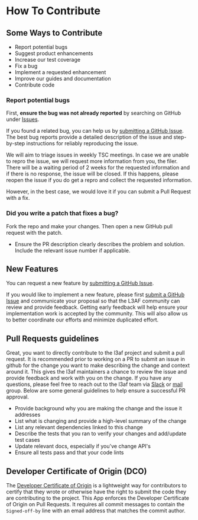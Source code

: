 # How To Contribute


## Some Ways to Contribute
- Report potential bugs
- Suggest product enhancements
- Increase our test coverage
- Fix a bug
- Implement a requested enhancement
- Improve our guides and documentation
- Contribute code

### Report potential bugs

First, **ensure the bug was not already reported** by searching on GitHub under
[Issues](https://github.com/l3af-project/l3afd/issues).

If you found a related bug, you can help us by
[submitting a GitHub Issue](https://github.com/l3af-project/l3afd/issues/new).
The best bug reports provide a detailed description of the issue and step-by-step instructions
for reliably reproducing the issue.

We will aim to triage issues in weekly TSC meetings. In case we are unable to repro the issue,
we will request more information from you, the filer. There will be a waiting period of 2 weeks
for the requested information and if there is no response, the issue will be closed. If this happens,
please reopen the issue if you do get a repro and collect the requested information.

However, in the best case, we would love it if you can submit a Pull Request with a fix.

### Did you write a patch that fixes a bug?

Fork the repo and make your changes.
Then open a new GitHub pull request with the patch.

* Ensure the PR description clearly describes the problem and solution.
  Include the relevant issue number if applicable.


## New Features

You can request a new feature by [submitting a GitHub Issue](https://github.com/l3af-project/l3afd/issues/new).

If you would like to implement a new feature, please first
[submit a GitHub Issue](https://github.com/l3af-project/l3afd/issues/new) and
communicate your proposal so that the L3AF community can review and provide feedback. Getting
early feedback will help ensure your implementation work is accepted by the community.
This will also allow us to better coordinate our efforts and minimize duplicated effort.

## Pull Requests guidelines

Great, you want to directly contribute to the l3af project and submit a pull request.
It is recommended prior to working on a PR to submit an issue in github for the change you want
to make describing the change and context around it. This gives the l3af maintainers a chance to review
the issue and provide feedback and work with you on the change. If you have any questions, please
feel free to reach out to the l3af team via [Slack](https://app.slack.com/client/T02GD9YQJUT/C02GRTC0SAD) or
[mail](main@lists.l3af.io) group. Below are some general guidelines to help ensure a successful PR approval.

- Provide background why you are making the change and the issue it addresses
- List what is changing and provide a high-level summary of the change
- List any relevant dependencies linked to this change
- Describe the tests that you ran to verify your changes and add/update test cases
- Update relevant docs, especially if you've change API's
- Ensure all tests pass and that your code lints

## Developer Certificate of Origin (DCO)

The [Developer Certificate of Origin](https://developercertificate.org/) is a lightweight way for contributors
to certify that they wrote or otherwise have the right to submit the code they are contributing to the project.
This App enforces the Developer Certificate of Origin on Pull Requests. It requires all commit messages to contain
the ```Signed-off-by``` line with an email address that matches the commit author.
